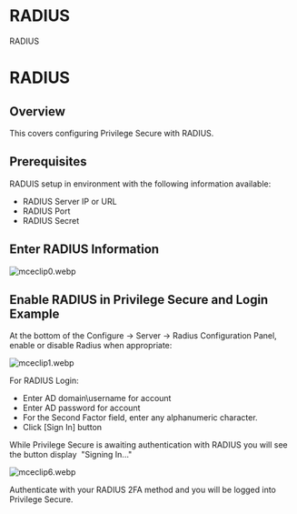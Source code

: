 # RADIUS

RADIUS

# RADIUS

## Overview

This covers configuring Privilege Secure with RADIUS.

## Prerequisites

RADUIS setup in environment with the following information available:

- RADIUS Server IP or URL
- RADIUS Port
- RADIUS Secret

## Enter RADIUS Information

![mceclip0.webp](/img/versioned_docs/privilegesecurefordiscovery_2.21/privilegesecure/discovery/admin/configuration/360052024333_mceclip0.webp)

## Enable RADIUS in Privilege Secure and Login Example

At the bottom of the Configure → Server -> Radius Configuration Panel, enable or disable Radius when
appropriate:

![mceclip1.webp](/img/versioned_docs/privilegesecurefordiscovery_2.21/privilegesecure/discovery/admin/configuration/360052024333_mceclip1.webp)

For RADIUS Login:

- Enter AD domain\username for account
- Enter AD password for account
- For the Second Factor field, enter any alphanumeric character.
- Click [Sign In] button

While Privilege Secure is awaiting authentication with RADIUS you will see the button display 
"Signing In..."

![mceclip6.webp](/img/versioned_docs/privilegesecurefordiscovery_2.21/privilegesecure/discovery/admin/configuration/360052024333_mceclip6.webp)

Authenticate with your RADIUS 2FA method and you will be logged into Privilege Secure.
